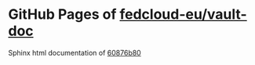 GitHub Pages of [fedcloud-eu/vault-doc](https://github.com/fedcloud-eu/vault-doc.git)
===
Sphinx html documentation of [60876b80](https://github.com/fedcloud-eu/vault-doc/tree/60876b8007941fd8a32dcb907d0d5219b3f5ddb8)
